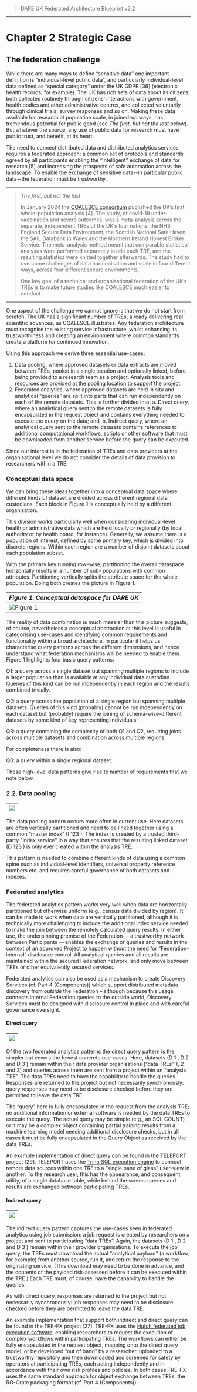 > DARE UK Federated Architecture Blueprint  v2.2
----

# Chapter 2 Strategic Case
## The federation challenge

While there are many ways to define “sensitive data” one important definition is “individual-level public
data”, and particularly individual-level data defined as “special category” under the UK GDPR [36] (electronic
health records, for example). The UK has rich sets of data about its citizens, both collected routinely
through citizens’ interactions with government, health bodies and other administrative centres, and collected
voluntarily through clinical trials, survey responses and so on. Making these data available for research at
population scale, in joined-up ways, has tremendous potential for public good (see _The first, but not the last_ below). But
whatever the source, any use of public data for research must have public trust, and benefit, at its
heart.

The need to connect distributed data and distributed analytics services requires a federated approach: a
common set of protocols and standards agreed by all participants enabling the “intelligent” exchange of data
for research [5] and increasing the prospects of safe automation across the landscape. To enable the
exchange of sensitive data--in particular public data--the federation must be trustworthy.

----

>  _The first, but not the last_ 
>
> In January 2024 the [COALESCE consortium](https://www.ed.ac.uk/usher/eave-ii/connected-projects/coalesce/uk-first-whole-population-analysis)
published the UK’s first whole-population analysis [4]. The study, of covid-19 under-
vaccination and severe outcomes, was a meta-analysis across the separate,
independent TREs of the UK’s four nations: the NHS England Secure Data Environment,
the Scottish National Safe Haven, the SAIL Databank in Wales and the Northern Ireland
Honest Broker Service. The meta-analysis method meant that comparable statistical
analyses were performed separately inside each TRE, and the resulting statistics were
knitted together afterwards. The study had to overcome challenges of data
harmonisation and scale in four different ways, across four different secure
environments. 
> 
> One key goal of a technical and organisational federation of the UK’s TREs is
to make future studies like COALESCE much easier to conduct.

----

One aspect of the challenge we cannot ignore is that we do not start from scratch. The UK has a significant
number of TREs, already delivering real scientific advances, as COALESCE illustrates. Any federation
architecture must recognise the existing service infrastructure, whilst enhancing its trustworthiness and
creating an environment where common standards create a platform for continued innovation.

Using this approach we derive three essential use-cases:

1. Data pooling, where approved datasets or data extracts are moved between TREs, pooled in a
    single location and optionally linked, before being provided to a research team as a project.
    Analysis tools and resources are provided at the pooling location to support the project.
2. Federated analytics, where approved datasets are held in situ and analytical “queries” are split into
    parts that can run independently on each of the remote datasets. This is further divided into:
       a. Direct query, where an analytical query sent to the remote datasets is fully encapsulated in
          the request object and contains everything needed to execute the query on the data; and,
       b. Indirect query, where an analytical query sent to the remote datasets contains references
          to additional computational workflows, scripts or other software that must be downloaded
          from another service before the query can be executed.

Since our interest is in the federation of TREs and data providers at the organisational level we do not
consider the details of data provision to researchers within a TRE.

### Conceptual data space

We can bring these ideas together into a conceptual data space where different kinds of dataset are
divided across different regional data custodians. Each block in Figure 1 is conceptually held by a
different organisation.

This division works particularly well when considering individual-level health or
administrative data which are held locally or regionally (by local authority or by health
board, for instance). Generally, we assume there is a population of interest, defined by
some primary key, which is divided into discrete regions. Within each region are a
number of disjoint datasets about each population subset.

With the primary key running row-wise, partitioning the overall dataspace
horizontally results in a number of sub- populations with common attributes.
Partitioning vertically splits the attribute space for the whole population. Doing both creates the picture
in Figure 1.


| _Figure 1. Conceptual dataspace for DARE UK_ |
| ---- | 
| ![Figure 1](../assets/images/dataspace-Tabular_data.drawio.png) |


The reality of data combination is much messier than this picture suggests, of course; nevertheless a
conceptual abstraction at this level is useful in categorising use-cases and identifying common
requirements and functionality within a broad architecture. In particular it helps us characterise query
patterns across the different dimensions, and hence understand what federation mechanisms will be
needed to enable them. Figure 1 highlights four basic query patterns:

Q1: a query across a single dataset but spanning multiple regions to include a larger population than is
available at any individual data custodian. Queries of this kind can be run independently in each
region and the results combined trivially.

Q2: a query across the population of a single region but spanning multiple datasets. Queries of this
kind (probably) cannot be run independently on each dataset but (probably) require the joining of
schema-wise-different datasets by some kind of key representing individuals.

Q3: a query combining the complexity of both Q1 and Q2, requiring joins across multiple datasets and
combination across multiple regions.

For completeness there is also:

Q0: a query within a single regional dataset.

These high-level data patterns give rise to number of requirements that we note below.

### 2.2. Data pooling

| ![ ](../assets/images/use-case-patterns-Pattern_0a.drawio.png) |
| ---- | 


The data pooling pattern occurs more often in current use. Here datasets are often vertically
partitioned and need to be linked together using a common “master index” (I 123 ). The index is created by
a trusted third-party “index service” in a way that ensures that the resulting linked dataset (D 123 ) is only
ever created within the analysis TRE.

This pattern is needed to combine different kinds of data using a common spine such as individual-level
identifiers, universal property reference numbers etc. and requires careful governance of both datasets and
indexes.

### Federated analytics

The federated analytics pattern works very well when data are horizontally partitioned but otherwise
uniform (e.g., census data divided by region). It can be made to work when data are vertically partitioned,
although it is technically more challenging to include the additional index service needed to make the join
between the remotely calculated query results. In either use, the underpinning premise of the Federation 
-- a trustworthy network between Participants -– enables the exchange of queries and results in the
context of an approved Project to happen without the need for “Federation-internal” disclosure control.
All analytical queries and all results are maintained within the secured Federation network, and only move
between TREs or other equivalently secured services.

Federated analytics can also be used as a mechanism to create Discovery Services (cf. Part 4
(Components)) which support distributed metadata discovery from _outside_ the Federation – although
because this usage connects internal Federation queries to the outside world, Discovery Services must be
designed with disclosure control in place and with careful governance oversight.


#### Direct query

| ![ ](../assets/images/use-case-patterns-Pattern_0b.drawio.png) |
| ---- | 

Of the two federated analytics patterns the direct query pattern is the simpler but covers the fewest concrete
use-cases. Here, datasets (D 1 , D 2 and D 3 ) remain within their data provider organisations (“data TREs” 1, 2 and 3)
and queries across them are sent from a project within an “analysis TRE”. The data TREs need to have the
capability to handle the queries. Responses are returned to the project but not necessarily synchronously: query
responses may need to be disclosure checked before they are permitted to leave the data TRE.

The “query” here is fully encapsulated in the request from the analysis TRE; no additional information or 
external software is needed by the data TREs to execute the query. The actual query may be simple 
(e.g., an SQL COUNT) or it may be a complex object containing partial training results from a machine 
learning model needing additional disclosure checks, but in all cases it must be fully encapsulated in 
the Query Object as received by the data TREs.

An example implementation of direct query can be found in the TELEPORT project [29]. TELEPORT uses
the [Trino SQL execution engine](https://trino.io/) to connect remote data sources within one TRE to a “single pane of
glass” user-view in another. To the research user, this has the appearance, and consequent utility, of a
single database table, while behind the scenes queries and results are exchanged between participating
TREs.

#### Indirect query

| ![ ](../assets/images/use-case-patterns-Pattern_0c.drawio.png) |
| ---- | 

The indirect query pattern captures the use-cases seen in federated analytics using job submission: a
job request is created by researchers on a project and sent to participating “data TREs”. Again, the datasets
(D 1 , D 2 and D 3 ) remain within their provider organisations. To execute the job query, the TREs
must download the actual “analytical payload” (a workflow, for example) from another source, run it,
and return the response to the originating service. (This download may need to be done in advance, and
the contents of the payload risk-assessed before it can be executed within the TRE.) Each TRE must, of
course, have the capability to handle the queries.

As with direct query, responses are returned to the project but not necessarily synchronously: job
responses may need to be disclosure checked before they are permitted to leave the data TRE.


An example implementation that support both indirect and direct query can be found in the TRE-FX
project [27]. TRE-FX uses the
[Hutch federated job execution software](https://health-informatics-uon.github.io/hutch/),
enabling researchers to request 
the execution of complex workflows within participating TREs. The workflows can either be fully
encapsulated in the request object, mapping onto the direct query model, or be developed “out of band”
by a researcher, uploaded to a trustworthy repository and then downloaded and screened for safety by
operators at participating TREs, each acting independently and in accordance with their own risk profiles
and policies. In both cases TRE-FX uses the same standard approach for object exchange between TREs,
the RO-Crate packaging format (cf. Part 4 (Components)).


